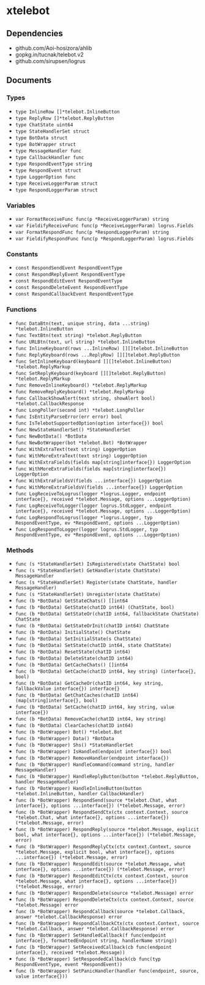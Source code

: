 # xtelebot

## Dependencies

+ github.com/Aoi-hosizora/ahlib
+ gopkg.in/tucnak/telebot.v2
+ github.com/sirupsen/logrus

## Documents

### Types

+ `type InlineRow []*telebot.InlineButton`
+ `type ReplyRow []*telebot.ReplyButton`
+ `type ChatState uint64`
+ `type StateHandlerSet struct`
+ `type BotData struct`
+ `type BotWrapper struct`
+ `type MessageHandler func`
+ `type CallbackHandler func`
+ `type RespondEventType string`
+ `type RespondEvent struct`
+ `type LoggerOption func`
+ `type ReceiveLoggerParam struct`
+ `type RespondLoggerParam struct`

### Variables

+ `var FormatReceiveFunc func(p *ReceiveLoggerParam) string`
+ `var FieldifyReceiveFunc func(p *ReceiveLoggerParam) logrus.Fields`
+ `var FormatRespondFunc func(p *RespondLoggerParam) string`
+ `var FieldifyRespondFunc func(p *RespondLoggerParam) logrus.Fields`

### Constants

+ `const RespondSendEvent RespondEventType`
+ `const RespondReplyEvent RespondEventType`
+ `const RespondEditEvent RespondEventType`
+ `const RespondDeleteEvent RespondEventType`
+ `const RespondCallbackEvent RespondEventType`

### Functions

+ `func DataBtn(text, unique string, data ...string) *telebot.InlineButton`
+ `func TextBtn(text string) *telebot.ReplyButton`
+ `func URLBtn(text, url string) *telebot.InlineButton`
+ `func InlineKeyboard(rows ...InlineRow) [][]telebot.InlineButton`
+ `func ReplyKeyboard(rows ...ReplyRow) [][]telebot.ReplyButton`
+ `func SetInlineKeyboard(keyboard [][]telebot.InlineButton) *telebot.ReplyMarkup`
+ `func SetReplyKeyboard(keyboard [][]telebot.ReplyButton) *telebot.ReplyMarkup`
+ `func RemoveInlineKeyboard() *telebot.ReplyMarkup`
+ `func RemoveReplyKeyboard() *telebot.ReplyMarkup`
+ `func CallbackShowAlert(text string, showAlert bool) *telebot.CallbackResponse`
+ `func LongPoller(second int) *telebot.LongPoller`
+ `func IsEntityParseError(err error) bool`
+ `func IsTelebotSupportedOption(option interface{}) bool`
+ `func NewStateHandlerSet() *StateHandlerSet`
+ `func NewBotData() *BotData`
+ `func NewBotWrapper(bot *telebot.Bot) *BotWrapper`
+ `func WithExtraText(text string) LoggerOption`
+ `func WithMoreExtraText(text string) LoggerOption`
+ `func WithExtraFields(fields map[string]interface{}) LoggerOption`
+ `func WithMoreExtraFields(fields map[string]interface{}) LoggerOption`
+ `func WithExtraFieldsV(fields ...interface{}) LoggerOption`
+ `func WithMoreExtraFieldsV(fields ...interface{}) LoggerOption`
+ `func LogReceiveToLogrus(logger *logrus.Logger, endpoint interface{}, received *telebot.Message, options ...LoggerOption)`
+ `func LogReceiveToLogger(logger logrus.StdLogger, endpoint interface{}, received *telebot.Message, options ...LoggerOption)`
+ `func LogRespondToLogrus(logger *logrus.Logger, typ RespondEventType, ev *RespondEvent, options ...LoggerOption)`
+ `func LogRespondToLogger(logger logrus.StdLogger, typ RespondEventType, ev *RespondEvent, options ...LoggerOption)`

### Methods

+ `func (s *StateHandlerSet) IsRegistered(state ChatState) bool`
+ `func (s *StateHandlerSet) GetHandler(state ChatState) MessageHandler`
+ `func (s *StateHandlerSet) Register(state ChatState, handler MessageHandler)`
+ `func (s *StateHandlerSet) Unregister(state ChatState)`
+ `func (b *BotData) GetStateChats() []int64`
+ `func (b *BotData) GetState(chatID int64) (ChatState, bool)`
+ `func (b *BotData) GetStateOr(chatID int64, fallbackState ChatState) ChatState`
+ `func (b *BotData) GetStateOrInit(chatID int64) ChatState`
+ `func (b *BotData) InitialState() ChatState`
+ `func (b *BotData) SetInitialState(s ChatState)`
+ `func (b *BotData) SetState(chatID int64, state ChatState)`
+ `func (b *BotData) ResetState(chatID int64)`
+ `func (b *BotData) DeleteState(chatID int64)`
+ `func (b *BotData) GetCacheChats() []int64`
+ `func (b *BotData) GetCache(chatID int64, key string) (interface{}, bool)`
+ `func (b *BotData) GetCacheOr(chatID int64, key string, fallbackValue interface{}) interface{}`
+ `func (b *BotData) GetChatCaches(chatID int64) (map[string]interface{}, bool)`
+ `func (b *BotData) SetCache(chatID int64, key string, value interface{})`
+ `func (b *BotData) RemoveCache(chatID int64, key string)`
+ `func (b *BotData) ClearCaches(chatID int64)`
+ `func (b *BotWrapper) Bot() *telebot.Bot`
+ `func (b *BotWrapper) Data() *BotData`
+ `func (b *BotWrapper) Shs() *StateHandlerSet`
+ `func (b *BotWrapper) IsHandled(endpoint interface{}) bool`
+ `func (b *BotWrapper) RemoveHandler(endpoint interface{})`
+ `func (b *BotWrapper) HandleCommand(command string, handler MessageHandler)`
+ `func (b *BotWrapper) HandleReplyButton(button *telebot.ReplyButton, handler MessageHandler)`
+ `func (b *BotWrapper) HandleInlineButton(button *telebot.InlineButton, handler CallbackHandler)`
+ `func (b *BotWrapper) RespondSend(source *telebot.Chat, what interface{}, options ...interface{}) (*telebot.Message, error)`
+ `func (b *BotWrapper) RespondSendCtx(ctx context.Context, source *telebot.Chat, what interface{}, options ...interface{}) (*telebot.Message, error)`
+ `func (b *BotWrapper) RespondReply(source *telebot.Message, explicit bool, what interface{}, options ...interface{}) (*telebot.Message, error)`
+ `func (b *BotWrapper) RespondReplyCtx(ctx context.Context, source *telebot.Message, explicit bool, what interface{}, options ...interface{}) (*telebot.Message, error)`
+ `func (b *BotWrapper) RespondEdit(source *telebot.Message, what interface{}, options ...interface{}) (*telebot.Message, error)`
+ `func (b *BotWrapper) RespondEditCtx(ctx context.Context, source *telebot.Message, what interface{}, options ...interface{}) (*telebot.Message, error)`
+ `func (b *BotWrapper) RespondDelete(source *telebot.Message) error`
+ `func (b *BotWrapper) RespondDeleteCtx(ctx context.Context, source *telebot.Message) error`
+ `func (b *BotWrapper) RespondCallback(source *telebot.Callback, answer *telebot.CallbackResponse) error`
+ `func (b *BotWrapper) RespondCallbackCtx(ctx context.Context, source *telebot.Callback, answer *telebot.CallbackResponse) error`
+ `func (b *BotWrapper) SetHandledCallback(f func(endpoint interface{}, formattedEndpoint string, handlerName string))`
+ `func (b *BotWrapper) SetReceivedCallback(cb func(endpoint interface{}, received *telebot.Message))`
+ `func (b *BotWrapper) SetRespondedCallback(cb func(typ RespondEventType, event *RespondEvent))`
+ `func (b *BotWrapper) SetPanicHandler(handler func(endpoint, source, value interface{}))`
